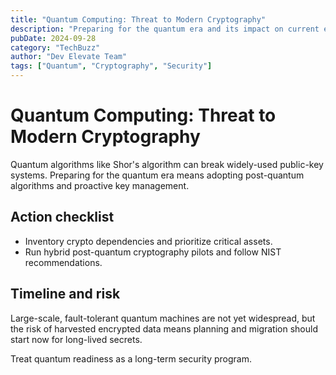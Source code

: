 ```yaml
---
title: "Quantum Computing: Threat to Modern Cryptography"
description: "Preparing for the quantum era and its impact on current encryption standards."
pubDate: 2024-09-28
category: "TechBuzz"
author: "Dev Elevate Team"
tags: ["Quantum", "Cryptography", "Security"]
---
```


# Quantum Computing: Threat to Modern Cryptography

Quantum algorithms like Shor's algorithm can break widely-used public-key systems. Preparing for the quantum era means adopting post-quantum algorithms and proactive key management.

## Action checklist

- Inventory crypto dependencies and prioritize critical assets.
- Run hybrid post-quantum cryptography pilots and follow NIST recommendations.

## Timeline and risk

Large-scale, fault-tolerant quantum machines are not yet widespread, but the risk of harvested encrypted data means planning and migration should start now for long-lived secrets.

Treat quantum readiness as a long-term security program.
